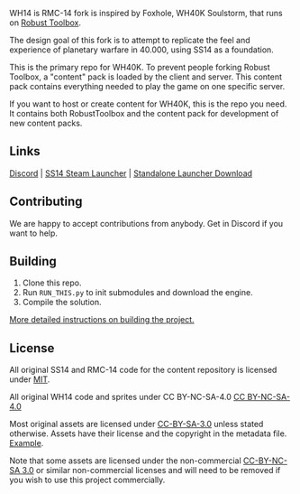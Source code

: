 WH14 is RMC-14 fork is inspired by Foxhole, WH40K Soulstorm, that runs on [Robust Toolbox](https://github.com/space-wizards/RobustToolbox).

The design goal of this fork is to attempt to replicate the feel and experience of planetary warfare in 40.000, using SS14 as a foundation.

This is the primary repo for WH40K. To prevent people forking Robust Toolbox, a "content" pack is loaded by the client and server. This content pack contains everything needed to play the game on one specific server.

If you want to host or create content for WH40K, this is the repo you need. It contains both RobustToolbox and the content pack for development of new content packs.

## Links

[Discord](https://github.com/stalker14-project/WH14K/) | [SS14 Steam Launcher](https://store.steampowered.com/app/1255460/Space_Station_14/) | [Standalone Launcher Download](https://spacestation14.io/about/nightlies/)

## Contributing

We are happy to accept contributions from anybody. Get in Discord if you want to help.

## Building

1. Clone this repo.
2. Run `RUN_THIS.py` to init submodules and download the engine.
3. Compile the solution.

[More detailed instructions on building the project.](https://docs.spacestation14.com/en/general-development/setup.html)

## License

All original SS14 and RMC-14 code for the content repository is licensed under [MIT](https://github.com/space-wizards/space-station-14/blob/master/LICENSE.TXT).

All original WH14 code and sprites under CC BY-NC-SA-4.0 [CC BY-NC-SA-4.0](https://creativecommons.org/licenses/by-nc-sa/4.0/)

Most original assets are licensed under [CC-BY-SA-3.0](https://creativecommons.org/licenses/by-sa/3.0/) unless stated otherwise. Assets have their license and the copyright in the metadata file. [Example](https://github.com/space-wizards/space-station-14/blob/master/Resources/Textures/Objects/Tools/crowbar.rsi/meta.json).

Note that some assets are licensed under the non-commercial [CC-BY-NC-SA 3.0](https://creativecommons.org/licenses/by-nc-sa/3.0/) or similar non-commercial licenses and will need to be removed if you wish to use this project commercially.
